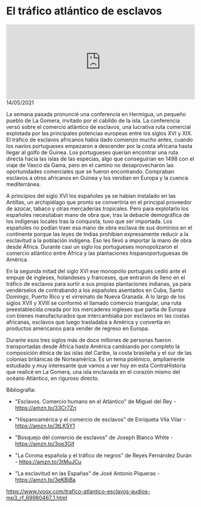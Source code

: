 # El tráfico atlántico de esclavos
<iframe id='audio_88903085' frameborder='0' allowfullscreen='' scrolling='no' height='200' style='width:100%;' src='https://www.ivoox.com/player_ej_69980467_6_1.html' loading='lazy'></iframe>14/05/2021

La semana pasada pronuncié una conferencia en Hermigua, un pequeño pueblo de La Gomera, invitado por el cabildo de la isla. La conferencia versó sobre el comercio atlántico de esclavos, una lucrativa ruta comercial explotada por las principales potencias europeas entre los siglos XVI y XIX. El tráfico de esclavos africanos había dado comienzo mucho antes, cuando los navíos portugueses empezaron a descender por la costa africana hasta llegar al golfo de Guinea. Los portugueses querían encontrar una ruta directa hacia las islas de las especias, algo que conseguirían en 1498 con el viaje de Vasco da Gama, pero en el camino no desaprovecharon las oportunidades comerciales que se fueron encontrando. Compraban esclavos a otros africanos en Guinea y los vendían en Europa y la cuenca mediterránea.  

 A principios del siglo XVI los españoles ya se habían instalado en las Antillas, un archipiélago que pronto se convertiría en el principal proveedor de azúcar, tabaco y otras mercaderías tropicales. Pero para explotarlo los españoles necesitaban mano de obra que, tras la debacle demográfica de los indígenas locales tras la conquista, tuvo que ser importada. Los españoles no podían traer esa mano de obra esclava de sus dominios en el continente porque las leyes de Indias prohibían expresamente reducir a la esclavitud a la población indígena. Eso les llevó a importar la mano de obra desde África. Durante casi un siglo los portugueses monopolizaron el comercio atlántico entre África y las plantaciones hispanoportuguesas de América.  

 En la segunda mitad del siglo XVI ese monopolio portugués cedió ante el empuje de ingleses, holandeses y franceses, que entraron de lleno en el tráfico de esclavos para surtir a sus propias plantaciones indianas, ya para vendérselos de contrabando a los españoles asentados en Cuba, Santo Domingo, Puerto Rico y el virreinato de Nueva Granada. A lo largo de los siglos XVII y XVIII se conformó el llamado comercio triangular, una ruta preestablecida creada por los mercaderes ingleses que partía de Europa con bienes manufacturados que intercambiaba por esclavos en las costas africanas, esclavos que luego trasladaba a América y convertía en productos americanos para vender de regreso en Europa.  

 Durante esos tres siglos más de doce millones de personas fueron transportadas desde África hasta América cambiando por completo la composición étnica de las islas del Caribe, la costa brasileña y el sur de las colonias británicas de Norteamérica. Es un tema polémico, ampliamente estudiado y muy interesante que vamos a ver hoy en esta ContraHistoria que realicé en La Gomera, una isla enclavada en el corazón mismo del océano Atlántico, en riguroso directo.  

 Bibliografía:

 - "Esclavos. Comercio humano en el Atlántico" de Miguel del Rey - https://amzn.to/33Cr7Zn

 - "Hispanoamérica y el comercio de esclavos" de Enriqueta Vila Vilar - https://amzn.to/3tLK5Y1

 - "Bosquejo del comercio de esclavos" de Joseph Blanco White - https://amzn.to/3oe3Gif

 - "La Corona española y el tráfico de negros" de Reyes Fernández Durán - https://amzn.to/3tMuJCu

 - "La esclavitud en las Españas" de José Antonio Piqueras - https://amzn.to/3eKBiBa 

 

https://www.ivoox.com/trafico-atlantico-esclavos-audios-mp3_rf_69980467_1.html
